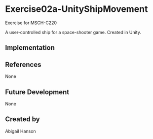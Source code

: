 # Exercise02a-UnityShipMovement
Exercise for MSCH-C220

A user-controlled ship for a space-shooter game. Created in Unity.

## Implementation

## References
None

## Future Development
None

## Created by
Abigail Hanson
